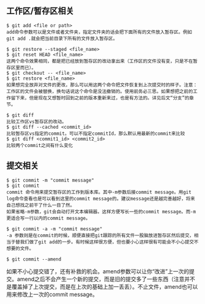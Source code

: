 ## 工作区/暂存区相关
```
$ git add <file or path>
add命令参数可以是文件或者文件夹，指定文件夹的话会把下面所有的文件放入暂存区。例如git add .就会把当前目录下所有的文件放入暂存区。
```
```
$ git restore --staged <file_name>
$ git reset HEAD <file_name>
这两个命令效果相同，都是把已经放到暂存区的改动拿出来（工作区的文件没有变，只是不在暂存区里而已）。
$ git checkout -- <file_name>
$ git restore <file_name>
如果想完全放弃对文件的更改，那么可以用这两个命令把文件恢复到上次提交时的样子。注意：工作区的文件会被替换，换句话说这个命令是没法撤销的。使用前务必三思。如果想把之前的工作留下来，但是现在又想暂时回到之前的版本重新来过，也是有方法的。详见后文“分支”的章节。
```
```
$ git diff
比较工作区vs暂存区的改动。
$ git diff --cached <commit_id>
比较暂存区vs指定的commit。可以不指定commitId，那么默认用最新的commit来比较
$ git diff <commit1_id> <commit2_id>
比较两个commit之间有什么变化
```


## 提交相关
```
$ git commit -m "commit message"
$ git commit
commit 命令用来提交暂存区的工作到版本库。其中-m参数后接commit message。用git log命令查看也是可以看到这里的commit message的。建议message还是越完善越好，将来自己想找之前干了什么一目了然。
如果省略-m参数，git会自动打开文本编辑器。这样方便写长一些的commit message。而-m更适合写一行以内的commit message。

$ git commit -a -m "commit message"
-a 参数则是在commit的时候，顺便直接把git跟踪的所有文件一股脑放进暂存区然后提交，相当于替我们做了git add的一步。有时候这样很方便，但也要小心这样很有可能会不小心提交不想要的文件。
```

```
$ git commit --amend
```
如果不小心提交错了，还有补救的机会。amend参数可以让你“改进”上一次的提交。amend之后不会产生一个新的提交，而是旧的提交多了一些东西（注意并不是覆盖掉了上次提交，而是在上次的基础上加一丢丢）。不止文件，amend也可以用来修改上一次的commit message。
